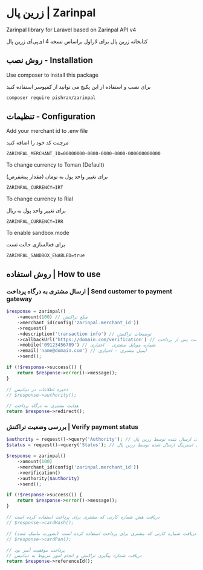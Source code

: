 # زرین پال | Zarinpal

Zarinpal library for Laravel based on Zarinpal API v4

کتابخانه زرین پال برای لاراول براساس نسخه 4 ای‌پی‌آی زرین پال

## روش نصب - Installation

Use composer to install this package

برای نصب و استفاده از این پکیج می توانید از کمپوسر استفاده کنید

```bash
composer require pishran/zarinpal
```

## تنظیمات - Configuration

Add your merchant id to .env file

مرچنت کد خود را اضافه کنید

```dotenv
ZARINPAL_MERCHANT_ID=00000000-0000-0000-0000-000000000000
```

To change currency to Toman (Default) 

برای تغییر واحد پول به تومان (مقدار پیشفرض)

```dotenv
ZARINPAL_CURRENCY=IRT
```

To change currency to Rial

برای تغییر واحد پول به ریال

```dotenv
ZARINPAL_CURRENCY=IRR
```

To enable sandbox mode

برای فعالسازی حالت تست

```dotenv
ZARINPAL_SANDBOX_ENABLED=true
```

## روش استفاده | How to use

### ارسال مشتری به درگاه پرداخت | Send customer to payment gateway

```php
$response = zarinpal()
    ->amount(100) // مبلغ تراکنش
    ->merchant_id(config('zarinpal.merchant_id'))
    ->request()
    ->description('transaction info') // توضیحات تراکنش
    ->callbackUrl('https://domain.com/verification') // آدرس برگشت پس از پرداخت
    ->mobile('09123456789') // شماره موبایل مشتری - اختیاری
    ->email('name@domain.com') // ایمیل مشتری - اختیاری
    ->send();

if (!$response->success()) {
    return $response->error()->message();
}

// ذخیره اطلاعات در دیتابیس
// $response->authority();

// هدایت مشتری به درگاه پرداخت
return $response->redirect();
```

### بررسی وضعیت تراکنش | Verify payment status

```php
$authority = request()->query('Authority'); // دریافت کوئری استرینگ ارسال شده توسط زرین پال
$status = request()->query('Status'); // دریافت کوئری استرینگ ارسال شده توسط زرین پال

$response = zarinpal()
    ->amount(100)
    ->merchant_id(config('zarinpal.merchant_id'))
    ->verification()
    ->authority($authority)
    ->send();

if (!$response->success()) {
    return $response->error()->message();
}

// دریافت هش شماره کارتی که مشتری برای پرداخت استفاده کرده است
// $response->cardHash();

// دریافت شماره کارتی که مشتری برای پرداخت استفاده کرده است (بصورت ماسک شده)
// $response->cardPan();

// پرداخت موفقیت آمیز بود
// دریافت شماره پیگیری تراکنش و انجام امور مربوط به دیتابیس
return $response->referenceId();
```
